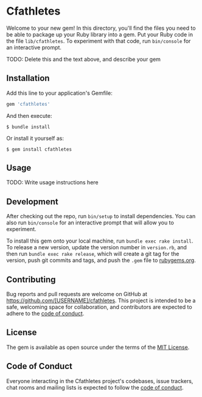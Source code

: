 # Cfathletes

Welcome to your new gem! In this directory, you'll find the files you need to be able to package up your Ruby library into a gem. Put your Ruby code in the file `lib/cfathletes`. To experiment with that code, run `bin/console` for an interactive prompt.

TODO: Delete this and the text above, and describe your gem

## Installation

Add this line to your application's Gemfile:

```ruby
gem 'cfathletes'
```

And then execute:

    $ bundle install

Or install it yourself as:

    $ gem install cfathletes

## Usage

TODO: Write usage instructions here

## Development

After checking out the repo, run `bin/setup` to install dependencies. You can also run `bin/console` for an interactive prompt that will allow you to experiment.

To install this gem onto your local machine, run `bundle exec rake install`. To release a new version, update the version number in `version.rb`, and then run `bundle exec rake release`, which will create a git tag for the version, push git commits and tags, and push the `.gem` file to [rubygems.org](https://rubygems.org).

## Contributing

Bug reports and pull requests are welcome on GitHub at https://github.com/[USERNAME]/cfathletes. This project is intended to be a safe, welcoming space for collaboration, and contributors are expected to adhere to the [code of conduct](https://github.com/[USERNAME]/cfathletes/blob/master/CODE_OF_CONDUCT.md).


## License

The gem is available as open source under the terms of the [MIT License](https://opensource.org/licenses/MIT).

## Code of Conduct

Everyone interacting in the Cfathletes project's codebases, issue trackers, chat rooms and mailing lists is expected to follow the [code of conduct](https://github.com/[USERNAME]/cfathletes/blob/master/CODE_OF_CONDUCT.md).
